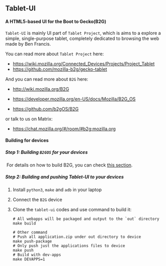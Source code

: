 ## Tablet-UI

#### A HTML5-based UI for the Boot to Gecko(B2G)  

`Tablet-UI` is mainly UI part of  `Tablet Project`, which is aims to a explore a simple, single-purpose tablet, completely dedicated to browsing the web made by Ben Francis. 

You can read more about `Tablet Project` here:

- https://wiki.mozilla.org/Connected_Devices/Projects/Project_Tablet
- https://github.com/mozilla-b2g/gecko-tablet

And you can read more about `B2G` here:

- http://wiki.mozilla.org/B2G

- https://developer.mozilla.org/en-US/docs/Mozilla/B2G_OS

- https://github.com/b2gOS/B2G

or talk to us on Matrix:

- https://chat.mozilla.org/#/room/#b2g:mozilla.org

  

#### Building for devices

##### Step 1: Building `B2GOS` for your devices

​	For details on how to build B2G, you can check [this section](https://github.com/b2gOS/B2G#buiding-for-devices).

##### Step 2: Building and pushing Tablet-UI to your devices

1. Install `python3`, `make` and `adb`  in your laptop

2. Connect the `B2G` device

3. Clone the `tablet-ui` codes and use command to build it:

   ```shell
   # All webapps will be packaged and output to the `out` directory 
   make build

   # Other command
   # Push all application.zip under out directory to device
   make push-package
   # Only push just the applications files to device
   make push
   # Build with dev-apps
   make DEVAPPS=1
   ```

